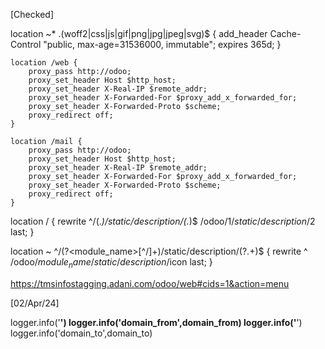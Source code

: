 [Checked]

location ~* \.(woff2|css|js|gif|png|jpg|jpeg|svg)$ {
        add_header Cache-Control "public, max-age=31536000, immutable";
        expires 365d;
    }


    location /web {
        proxy_pass http://odoo;
        proxy_set_header Host $http_host;
        proxy_set_header X-Real-IP $remote_addr;
        proxy_set_header X-Forwarded-For $proxy_add_x_forwarded_for;
        proxy_set_header X-Forwarded-Proto $scheme;
        proxy_redirect off;
    }

    location /mail {
        proxy_pass http://odoo;
        proxy_set_header Host $http_host;
        proxy_set_header X-Real-IP $remote_addr;
        proxy_set_header X-Forwarded-For $proxy_add_x_forwarded_for;
        proxy_set_header X-Forwarded-Proto $scheme;
        proxy_redirect off;
    }
location / {
        rewrite ^/(.*)/static/description/(.*)$ /odoo/$1/static/description/$2 last;
    }




location ~ ^/(?<module_name>[^/]+)/static/description/(?<icon>.+)$ {
        rewrite ^ /odoo/$module_name/static/description/$icon last;
    }

https://tmsinfostagging.adani.com/odoo/web#cids=1&action=menu

[02/Apr/24]

logger.info('**************************************')
logger.info('domain_from',domain_from)
logger.info('**************************************')
logger.info('domain_to',domain_to)

